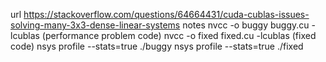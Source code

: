 url
https://stackoverflow.com/questions/64664431/cuda-cublas-issues-solving-many-3x3-dense-linear-systems
notes
nvcc -o buggy buggy.cu -lcublas (performance problem code)
nvcc -o fixed fixed.cu  -lcublas (fixed code)
nsys profile --stats=true ./buggy
nsys profile --stats=true ./fixed
